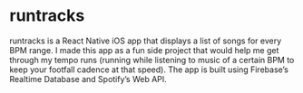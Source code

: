 # runtracks
runtracks is a React Native iOS app that displays a list of songs for every BPM range. I made this app as a fun side project that would help me get through my tempo runs (running while listening to music of a certain BPM to keep your footfall cadence at that speed). The app is built using Firebase’s Realtime Database and Spotify’s Web API. 
